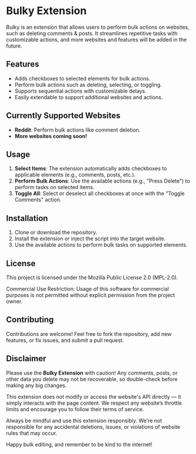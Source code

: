 # Bulky Extension

Bulky is an extension that allows users to perform bulk actions on websites, such as deleting comments & posts. It streamlines repetitive tasks with customizable actions, and more websites and features will be added in the future.

## Features

- Adds checkboxes to selected elements for bulk actions.
- Perform bulk actions such as deleting, selecting, or toggling.
- Supports sequential actions with customizable delays.
- Easily extendable to support additional websites and actions.

## Currently Supported Websites

- **Reddit**: Perform bulk actions like comment deletion.
- **More websites coming soon!**

## Usage

1. **Select Items**: The extension automatically adds checkboxes to applicable elements (e.g., comments, posts, etc.).
2. **Perform Bulk Actions**: Use the available actions (e.g., "Press Delete") to perform tasks on selected items.
3. **Toggle All**: Select or deselect all checkboxes at once with the "Toggle Comments" action.

## Installation

1. Clone or download the repository.
2. Install the extension or inject the script into the target website.
3. Use the available actions to perform bulk tasks on supported elements.

## License

This project is licensed under the Mozilla Public License 2.0 (MPL-2.0).

Commercial Use Restriction: Usage of this software for commercial purposes is not permitted without explicit permission from the project owner.

## Contributing

Contributions are welcome! Feel free to fork the repository, add new features, or fix issues, and submit a pull request.

## Disclaimer

Please use the **Bulky Extension** with caution! Any comments, posts, or other data you delete may not be recoverable, so double-check before making any big changes.

This extension does not modify or access the website's API directly — it simply interacts with the page content. We respect any website’s throttle limits and encourage you to follow their terms of service.

Always be mindful and use this extension responsibly. We're not responsible for any accidental deletions, issues, or violations of website rules that may occur.

Happy bulk editing, and remember to be kind to the internet!
